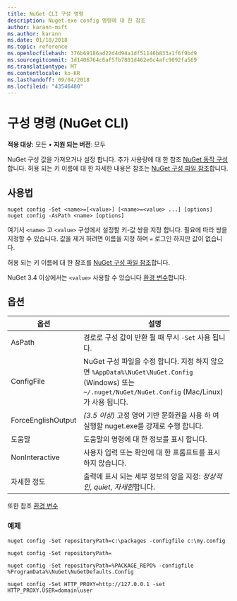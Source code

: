 ```yaml
---
title: NuGet CLI 구성 명령
description: Nuget.exe config 명령에 대 한 참조
author: karann-msft
ms.author: karann
ms.date: 01/18/2018
ms.topic: reference
ms.openlocfilehash: 376b69186ad22d4d94a1df51146b833a1f6f9bd9
ms.sourcegitcommit: 1d1406764c6af5fb7801d462e0c4afc9092fa569
ms.translationtype: MT
ms.contentlocale: ko-KR
ms.lasthandoff: 09/04/2018
ms.locfileid: "43546480"
---
```

# <a name="config-command-nuget-cli"></a>구성 명령 (NuGet CLI)

**적용 대상:** 모든 &bullet; **지원 되는 버전**: 모두

NuGet 구성 값을 가져오거나 설정 합니다. 추가 사용량에 대 한 참조 [NuGet 동작 구성](../consume-packages/configuring-nuget-behavior.md)합니다. 허용 되는 키 이름에 대 한 자세한 내용은 참조는 [NuGet 구성 파일 참조](../reference/nuget-config-file.md)합니다.

## <a name="usage"></a>사용법

```cli
nuget config -Set <name>=[<value>] [<name>=<value> ...] [options]
nuget config -AsPath <name> [options]
```

여기서 `<name>` 고 `<value>` 구성에서 설정할 키-값 쌍을 지정 합니다. 필요에 따라 쌍을 지정할 수 있습니다. 값을 제거 하려면 이름을 지정 하며 `=` 로그인 하지만 값이 없습니다.

허용 되는 키 이름에 대 한 참조를 [NuGet 구성 파일 참조](../reference/nuget-config-file.md)합니다.

NuGet 3.4 이상에서는 `<value>` 사용할 수 있습니다 [환경 변수](cli-ref-environment-variables.md)합니다.

## <a name="options"></a>옵션

| 옵션 | 설명 |
| --- | --- |
| AsPath | 경로로 구성 값이 반환 될 때 무시 `-Set` 사용 됩니다. |
| ConfigFile | NuGet 구성 파일을 수정 합니다. 지정 하지 않으면 `%AppData%\NuGet\NuGet.Config` (Windows) 또는 `~/.nuget/NuGet/NuGet.Config` (Mac/Linux)가 사용 됩니다.|
| ForceEnglishOutput | *(3.5 이상)*  고정 영어 기반 문화권을 사용 하 여 실행할 nuget.exe를 강제로 수행 합니다. |
| 도움말 | 도움말의 명령에 대 한 정보를 표시 합니다. |
| NonInteractive | 사용자 입력 또는 확인에 대 한 프롬프트를 표시 하지 않습니다. |
| 자세한 정도 | 출력에 표시 되는 세부 정보의 양을 지정: *정상적인*, *quiet*, *자세한*합니다. |

또한 참조 [환경 변수](cli-ref-environment-variables.md)

### <a name="examples"></a>예제

```cli
nuget config -Set repositoryPath=c:\packages -configfile c:\my.config

nuget config -Set repositoryPath=

nuget config -Set repositoryPath=%PACKAGE_REPO% -configfile %ProgramData%\NuGet\NuGetDefaults.Config

nuget config -Set HTTP_PROXY=http://127.0.0.1 -set HTTP_PROXY.USER=domain\user
```
